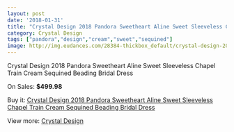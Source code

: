 ```yaml
---
layout: post
date: '2018-01-31'
title: "Crystal Design 2018 Pandora Sweetheart Aline Sweet Sleeveless Chapel Train Cream Sequined Beading Bridal Dress"
category: Crystal Design 
tags: ["pandora","design","cream","sweet","sequined"]
image: http://img.eudances.com/28384-thickbox_default/crystal-design-2018-pandora-sweetheart-aline-sweet-sleeveless-chapel-train-cream-sequined-beading-bridal-dress.jpg
---
```

Crystal Design 2018 Pandora Sweetheart Aline Sweet Sleeveless Chapel Train Cream Sequined Beading Bridal Dress

On Sales: **$499.98**
<a href="https://www.eudances.com/en/crystal-design/9336-crystal-design-2018-pandora-sweetheart-aline-sweet-sleeveless-chapel-train-cream-sequined-beading-bridal-dress.html"><amp-img layout="responsive" width="600" height="600" src="//img.eudances.com/28384-thickbox_default/crystal-design-2018-pandora-sweetheart-aline-sweet-sleeveless-chapel-train-cream-sequined-beading-bridal-dress.jpg" alt="Crystal Design 2018 Pandora Sweetheart Aline Sweet Sleeveless Chapel Train Cream Sequined Beading Bridal Dress 0" /></a>
<a href="https://www.eudances.com/en/crystal-design/9336-crystal-design-2018-pandora-sweetheart-aline-sweet-sleeveless-chapel-train-cream-sequined-beading-bridal-dress.html"><amp-img layout="responsive" width="600" height="600" src="//img.eudances.com/28387-thickbox_default/crystal-design-2018-pandora-sweetheart-aline-sweet-sleeveless-chapel-train-cream-sequined-beading-bridal-dress.jpg" alt="Crystal Design 2018 Pandora Sweetheart Aline Sweet Sleeveless Chapel Train Cream Sequined Beading Bridal Dress 1" /></a>
<a href="https://www.eudances.com/en/crystal-design/9336-crystal-design-2018-pandora-sweetheart-aline-sweet-sleeveless-chapel-train-cream-sequined-beading-bridal-dress.html"><amp-img layout="responsive" width="600" height="600" src="//img.eudances.com/28386-thickbox_default/crystal-design-2018-pandora-sweetheart-aline-sweet-sleeveless-chapel-train-cream-sequined-beading-bridal-dress.jpg" alt="Crystal Design 2018 Pandora Sweetheart Aline Sweet Sleeveless Chapel Train Cream Sequined Beading Bridal Dress 2" /></a>
<a href="https://www.eudances.com/en/crystal-design/9336-crystal-design-2018-pandora-sweetheart-aline-sweet-sleeveless-chapel-train-cream-sequined-beading-bridal-dress.html"><amp-img layout="responsive" width="600" height="600" src="//img.eudances.com/28385-thickbox_default/crystal-design-2018-pandora-sweetheart-aline-sweet-sleeveless-chapel-train-cream-sequined-beading-bridal-dress.jpg" alt="Crystal Design 2018 Pandora Sweetheart Aline Sweet Sleeveless Chapel Train Cream Sequined Beading Bridal Dress 3" /></a>

Buy it: [Crystal Design 2018 Pandora Sweetheart Aline Sweet Sleeveless Chapel Train Cream Sequined Beading Bridal Dress](https://www.eudances.com/en/crystal-design/9336-crystal-design-2018-pandora-sweetheart-aline-sweet-sleeveless-chapel-train-cream-sequined-beading-bridal-dress.html "Crystal Design 2018 Pandora Sweetheart Aline Sweet Sleeveless Chapel Train Cream Sequined Beading Bridal Dress")

View more: [Crystal Design ](https://www.eudances.com/en/134-crystal-design "Crystal Design ")